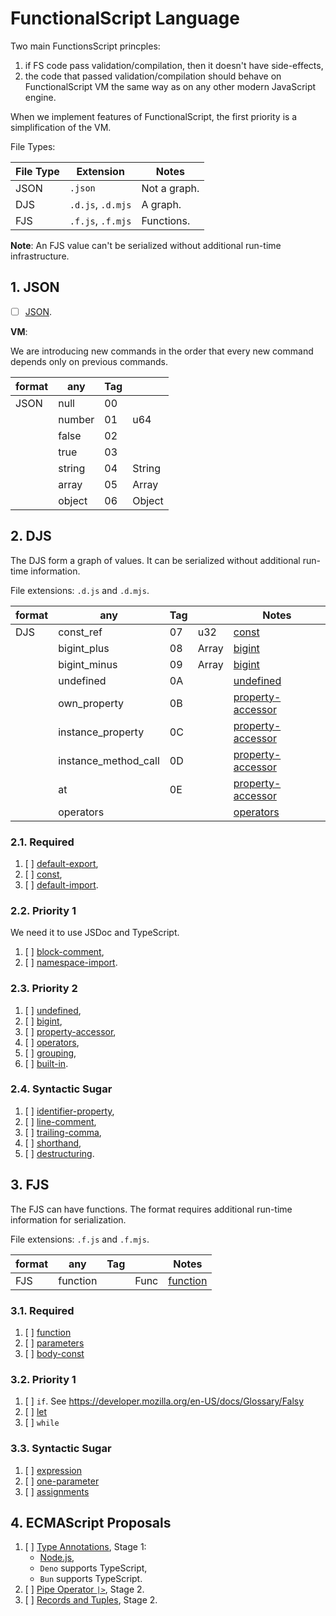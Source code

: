 # FunctionalScript Language

Two main FunctionsScript princples:
1. if FS code pass validation/compilation, then it doesn't have side-effects,
2. the code that passed validation/compilation should behave on FunctionalScript VM the same way as on any other modern JavaScript engine.

When we implement features of FunctionalScript, the first priority is a simplification of the VM.

File Types:

|File Type|Extension        |Notes       |
|---------|-----------------|------------|
|JSON     |`.json`          |Not a graph.|
|DJS      |`.d.js`, `.d.mjs`|A graph.    |
|FJS      |`.f.js`, `.f.mjs`|Functions.  |

**Note**: An FJS value can't be serialized without additional run-time infrastructure.

## 1. JSON

- [ ] [JSON](./1000-json.md).

**VM**:

We are introducing new commands in the order that every new command depends only on previous commands.

|format|any           |Tag|          |
|------|--------------|---|----------|
|JSON  |null          | 00|          |
|      |number        | 01|u64       |
|      |false         | 02|          |
|      |true          | 03|          |
|      |string        | 04|String    |
|      |array         | 05|Array<Any>|
|      |object        | 06|Object    |

## 2. DJS

The DJS form a graph of values. It can be serialized without additional run-time information.

File extensions: `.d.js` and `.d.mjs`.

|format|any                     |Tag|          |Notes                                           |
|------|------------------------|---|----------|------------------------------------------------|
|DJS   |const_ref               | 07|u32       |[const](./2120-const.md)                        |
|      |bigint_plus             | 08|Array<u64>|[bigint](./2320-bigint.md)                      |
|      |bigint_minus            | 09|Array<u64>|[bigint](./2320-bigint.md)                      |
|      |undefined               | 0A|          |[undefined](./2310-undefined.md)                |
|      |own_property            | 0B|          |[property-accessor](./2330-property-accessor.md)|
|      |instance_property       | 0C|          |[property-accessor](./2330-property-accessor.md)|
|      |instance_method_call    | 0D|          |[property-accessor](./2330-property-accessor.md)|
|      |at                      | 0E|          |[property-accessor](./2330-property-accessor.md)|
|      |operators               |   |          |[operators](./2340-operators.md)                |

### 2.1. Required

1. [ ] [default-export](./2110-default-export.md),
2. [ ] [const](./2120-const.md),
3. [ ] [default-import](./2130-default-import.md).

### 2.2. Priority 1

We need it to use JSDoc and TypeScript.

1. [ ] [block-comment](./2210-block-comment.md),
2. [ ] [namespace-import](./2220-namespace-import.md).

### 2.3. Priority 2

1. [ ] [undefined](./2310-undefined.md),
2. [ ] [bigint](./2320-bigint.md),
3. [ ] [property-accessor](./2330-property-accessor.md),
4. [ ] [operators](./2340-operators.md),
5. [ ] [grouping](./2350-grouping.md),
6. [ ] [built-in](./2360-built-in.md).

### 2.4. Syntactic Sugar

1. [ ] [identifier-property](./2410-identifier-property.md),
2. [ ] [line-comment](./2420-line-comment.md),
3. [ ] [trailing-comma](./2430-trailing-comma.md),
4. [ ] [shorthand](./2440-shorthand.md),
5. [ ] [destructuring](./2450-destructuring.md).

## 3. FJS

The FJS can have functions. The format requires additional run-time information for serialization.

File extensions: `.f.js` and `.f.mjs`.

|format|any     |Tag|    |Notes                           |
|------|--------|---|----|--------------------------------|
|FJS   |function|   |Func|[function](./3110-function.md)  |

### 3.1. Required

1. [ ] [function](./3110-function.md)
2. [ ] [parameters](./3120-parameters.md)
3. [ ] [body-const](./3130-body-const.md)

### 3.2. Priority 1

1. [ ] `if`. See https://developer.mozilla.org/en-US/docs/Glossary/Falsy
2. [ ] [let](./3220-let.md)
3. [ ] `while`

### 3.3. Syntactic Sugar

1. [ ] [expression](./3210-expression.md)
2. [ ] [one-parameter](./3220-one-parameter.md)
3. [ ] [assignments](./3330-assignments.md)

## 4. ECMAScript Proposals

1. [ ] [Type Annotations](https://github.com/tc39/proposal-type-annotations), Stage 1:
   - [Node.js](https://nodejs.org/en/learn/typescript/run-natively),
   - `Deno` supports TypeScript,
   - `Bun` supports TypeScript.
2. [ ] [Pipe Operator `|>`](https://github.com/tc39/proposal-pipeline-operator), Stage 2.
3. [ ] [Records and Tuples](https://github.com/tc39/proposal-record-tuple), Stage 2.
